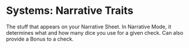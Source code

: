 # Systems: Narrative Traits

The stuff that appears on your Narrative Sheet. In Narrative Mode, it determines what and how many dice you use for a given check. Can also provide a Bonus to a check.

